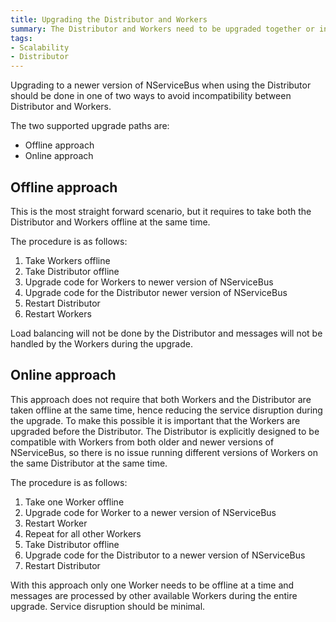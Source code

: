 ```yaml
---
title: Upgrading the Distributor and Workers
summary: The Distributor and Workers need to be upgraded together or in a specific order.
tags:
- Scalability
- Distributor
---
```


Upgrading to a newer version of NServiceBus when using the Distributor should be done in one of two ways to avoid incompatibility between Distributor and Workers.

The two supported upgrade paths are:

 - Offline approach
 - Online approach


## Offline approach

This is the most straight forward scenario, but it requires to take both the Distributor and Workers offline at the same time.

The procedure is as follows:

 1. Take Workers offline
 1. Take Distributor offline
 1. Upgrade code for Workers to newer version of NServiceBus
 1. Upgrade code for the Distributor newer version of NServiceBus
 1. Restart Distributor
 1. Restart Workers

Load balancing will not be done by the Distributor and messages will not be handled by the Workers during the upgrade.


## Online approach

This approach does not require that both Workers and the Distributor are taken offline at the same time, hence reducing the service disruption during the upgrade. To make this possible it is important that the Workers are upgraded before the Distributor. The Distributor is explicitly designed to be compatible with Workers from both older and newer versions of NServiceBus, so there is no issue running different versions of Workers on the same Distributor at the same time.

The procedure is as follows:

 1. Take one Worker offline
 1. Upgrade code for Worker to a newer version of NServiceBus
 1. Restart Worker
 1. Repeat for all other Workers
 1. Take Distributor offline
 1. Upgrade code for the Distributor to a newer version of NServiceBus
 1. Restart Distributor

With this approach only one Worker needs to be offline at a time and messages are processed by other available Workers during the entire upgrade. Service disruption should be minimal.